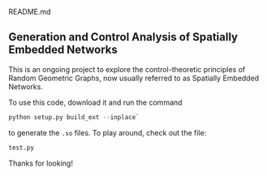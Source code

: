 README.md

## Generation and Control Analysis of Spatially Embedded Networks 

This is an ongoing project to explore the control-theoretic principles of Random Geometric Graphs, now usually referred to as Spatially Embedded Networks. 

To use this code, download it and run the command 

```python
python setup.py build_ext --inplace`
```

to generate the `.so` files. To play around, check out the file:

```python 
test.py
```

Thanks for looking! 

